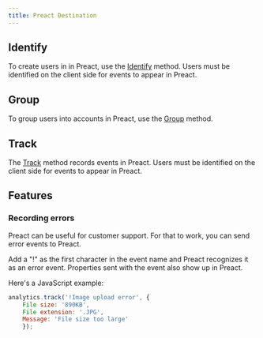 ```yaml
---
title: Preact Destination
---
```



## Identify

To create users in in Preact, use the [Identify](/docs/connections/spec/identify) method. Users must be identified on the client side for events to appear in Preact.


## Group

To group users into accounts in Preact, use the [Group](/docs/connections/spec/group) method.


## Track

The [Track](/docs/connections/spec/track) method records events in Preact. Users must be identified on the client side for events to appear in Preact.


## Features

### Recording errors

Preact can be useful for customer support. For that to work, you can send error events to Preact.

Add a "!" as the first character in the event name and Preact recognizes it as an error event. Properties sent with the event also show up in Preact.

Here's a JavaScript example:
```javascript
analytics.track('!Image upload error', {
    File size: '890KB',
    File extension: '.JPG',
    Message: 'File size too large'
    });
```
